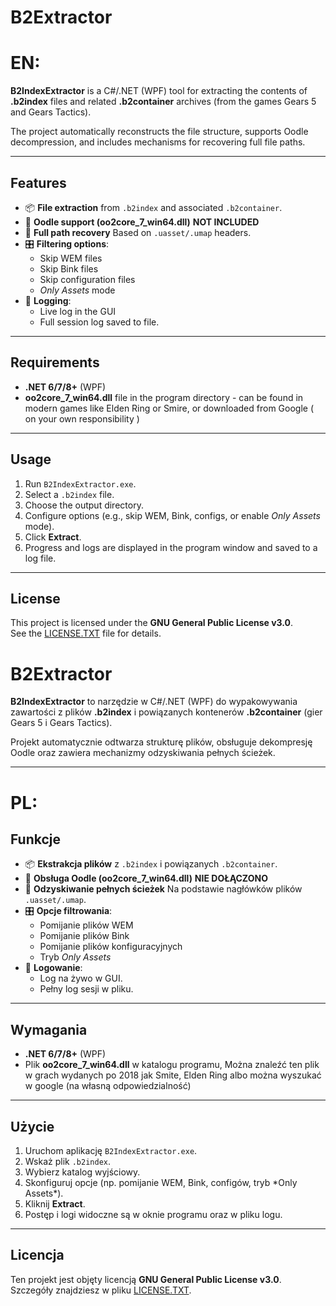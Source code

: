 # B2Extractor

# EN:


**B2IndexExtractor** is a C#/.NET (WPF) tool for extracting the contents of **.b2index** files and related **.b2container** archives (from the games Gears 5 and Gears Tactics).  

The project automatically reconstructs the file structure, supports Oodle decompression, and includes mechanisms for recovering full file paths.

---

## Features

- 📦 **File extraction** from `.b2index` and associated `.b2container`.
- 🔄 **Oodle support (oo2core_7_win64.dll)**  **NOT INCLUDED**
- 📂 **Full path recovery** Based on `.uasset/.umap` headers.
- 🎛️ **Filtering options**:
  - Skip WEM files
  - Skip Bink files
  - Skip configuration files
  - *Only Assets* mode
- 📝 **Logging**:
  - Live log in the GUI
  - Full session log saved to file.

---

## Requirements

- **.NET 6/7/8+** (WPF)
- **oo2core_7_win64.dll** file in the program directory - can be found in modern games like Elden Ring or Smire, or downloaded from Google ( on your own responsibility )

---

## Usage

1. Run `B2IndexExtractor.exe`.
2. Select a `.b2index` file.
3. Choose the output directory.
4. Configure options (e.g., skip WEM, Bink, configs, or enable *Only Assets* mode).
5. Click **Extract**.
6. Progress and logs are displayed in the program window and saved to a log file.

---

## License

This project is licensed under the **GNU General Public License v3.0**.  
See the [LICENSE.TXT](LICENSE.TXT) file for details.

# B2Extractor



**B2IndexExtractor** to narzędzie w C#/.NET (WPF) do wypakowywania zawartości z plików **.b2index** i powiązanych kontenerów **.b2container** (gier Gears 5 i Gears Tactics).  

Projekt automatycznie odtwarza strukturę plików, obsługuje dekompresję Oodle oraz zawiera mechanizmy odzyskiwania pełnych ścieżek.



---

# PL:


## Funkcje

- 📦 **Ekstrakcja plików** z `.b2index` i powiązanych `.b2container`.
- 🔄 **Obsługa Oodle (oo2core_7_win64.dll)** **NIE DOŁĄCZONO**
- 📂 **Odzyskiwanie pełnych ścieżek** Na podstawie nagłówków plików `.uasset/.umap`.
- 🎛️ **Opcje filtrowania**:
	- Pomijanie plików WEM
	- Pomijanie plików Bink
	- Pomijanie plików konfiguracyjnych
	- Tryb *Only Assets*
- 📝 **Logowanie**:
	- Log na żywo w GUI.
	- Pełny log sesji w pliku.

---

## Wymagania

- **.NET 6/7/8+** (WPF)
- Plik **oo2core_7_win64.dll** w katalogu programu, Można znaleźć ten plik w grach wydanych po 2018 jak Smite, Elden Ring albo można wyszukać w google (na własną odpowiedzialność)

---

## Użycie

1. Uruchom aplikację `B2IndexExtractor.exe`.
2. Wskaż plik `.b2index`.
3. Wybierz katalog wyjściowy.
4. Skonfiguruj opcje (np. pomijanie WEM, Bink, configów, tryb \*Only Assets\*).
5. Kliknij **Extract**.
6. Postęp i logi widoczne są w oknie programu oraz w pliku logu.

---

## Licencja

Ten projekt jest objęty licencją **GNU General Public License v3.0**.  
Szczegóły znajdziesz w pliku [LICENSE.TXT](LICENSE.TXT).



